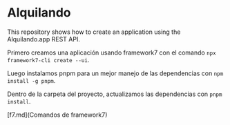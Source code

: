 # Alquilando

This repository shows how to create an application using the Alquilando.app REST API.

Primero creamos una aplicación usando framework7 con el comando `npx framework7-cli create --ui`.

Luego instalamos pnpm para un mejor manejo de las dependencias con `npm install -g pnpm`.

Dentro de la carpeta del proyecto, actualizamos las dependencias con `pnpm install`.

[f7.md](Comandos de framework7)
